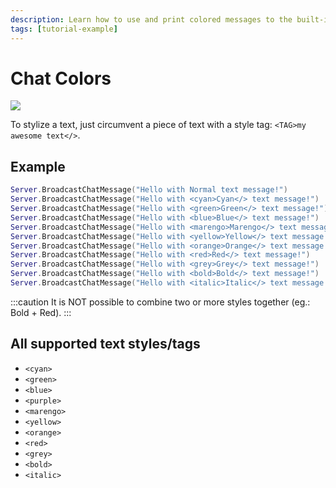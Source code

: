 ```yaml
---
description: Learn how to use and print colored messages to the built-in chat
tags: [tutorial-example]
---
```


# Chat Colors

![](/img/docs/tutorials/chat-colors.jpg)

To stylize a text, just circumvent a piece of text with a style tag: `<TAG>my awesome text</>`.

## Example


```lua title="Server/Index.lua"
Server.BroadcastChatMessage("Hello with Normal text message!")
Server.BroadcastChatMessage("Hello with <cyan>Cyan</> text message!")
Server.BroadcastChatMessage("Hello with <green>Green</> text message!")
Server.BroadcastChatMessage("Hello with <blue>Blue</> text message!")
Server.BroadcastChatMessage("Hello with <marengo>Marengo</> text message!")
Server.BroadcastChatMessage("Hello with <yellow>Yellow</> text message!")
Server.BroadcastChatMessage("Hello with <orange>Orange</> text message!")
Server.BroadcastChatMessage("Hello with <red>Red</> text message!")
Server.BroadcastChatMessage("Hello with <grey>Grey</> text message!")
Server.BroadcastChatMessage("Hello with <bold>Bold</> text message!")
Server.BroadcastChatMessage("Hello with <italic>Italic</> text message!")
```


:::caution
It is NOT possible to combine two or more styles together \(eg.: Bold + Red\).
:::

## All supported text styles/tags

* `<cyan>`
* `<green>`
* `<blue>`
* `<purple>`
* `<marengo>`
* `<yellow>`
* `<orange>`
* `<red>`
* `<grey>`
* `<bold>`
* `<italic>`

